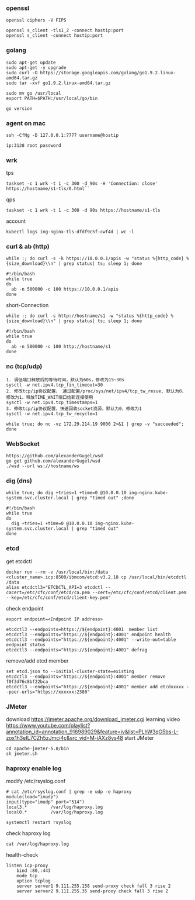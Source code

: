 ### openssl
```
openssl ciphers -V FIPS
```
```
openssl s_client -tls1_2 -connect hostip:port
openssl s_client -connect hostip:port
```
### golang
```
sudo apt-get update
sudo apt-get -y upgrade
sudo curl -O https://storage.googleapis.com/golang/go1.9.2.linux-amd64.tar.gz
sudo tar -xvf go1.9.2.linux-amd64.tar.gz

sudo mv go /usr/local
export PATH=$PATH:/usr/local/go/bin

go version
```
### agent on mac
```
ssh -CfNg -D 127.0.0.1:7777 username@hostip
```
```
ip:3128 root password
```
### wrk
tps
```
taskset -c 1 wrk -t 1 -c 300 -d 90s -H 'Connection: close' https://hostname/s1-tls/0.html``
```
qps
```
taskset -c 1 wrk -t 1 -c 300 -d 90s https://hostname/s1-tls
```
account
```
kubectl logs ing-nginx-tls-dfdf9c5f-cwf4d | wc -l
```
### curl & ab (http)
```
while :; do curl -s -k https://10.0.0.1/apis -w "status %{http_code} %{size_download}\\n" | grep status| ts; sleep 1; done
```
```
#!/bin/bash
while true
do
  ab -n 500000 -c 100 https://10.0.0.1/apis
done
```
short-Connection
```
while :; do curl -s http://hostname/s1 -w "status %{http_code} %{size_download}\\n" | grep status| ts; sleep 1; done
```
```
#!/bin/bash
while true
do
  ab -n 500000 -c 100 http://hostname/s1
done
```
### nc (tcp/udp)
```
1. 调低端口释放后的等待时间，默认为60s，修改为15~30s
sysctl -w net.ipv4.tcp_fin_timeout=30
2. 修改tcp/ip协议配置， 通过配置/proc/sys/net/ipv4/tcp_tw_resue, 默认为0，修改为1，释放TIME_WAIT端口给新连接使用
sysctl -w net.ipv4.tcp_timestamps=1
3. 修改tcp/ip协议配置，快速回收socket资源，默认为0，修改为1
sysctl -w net.ipv4.tcp_tw_recycle=1
```
```
while true; do nc -vz 172.29.214.19 9000 2>&1 | grep -v "succeeded"; done
```
### WebSocket
```
https://github.com/alexanderGugel/wsd
go get github.com/alexanderGugel/wsd
./wsd --url ws://hostname/ws
```
### dig (dns)
```
while true; do dig +tries=1 +time=0 @10.0.0.10 ing-nginx.kube-system.svc.cluster.local | grep "timed out" ;done
```
```
#!/bin/bash
while true
do
  dig +tries=1 +time=0 @10.0.0.10 ing-nginx.kube-system.svc.cluster.local | grep "timed out"
done
```
### etcd
get etcdctl
```
docker run --rm -v /usr/local/bin:/data <cluster_name>.icp:8500/ibmcom/etcd:v3.2.18 cp /usr/local/bin/etcdctl /data
alias etcdctl3="ETCDCTL_API=3 etcdctl --cacert=/etc/cfc/conf/etcd/ca.pem --cert=/etc/cfc/conf/etcd/client.pem --key=/etc/cfc/conf/etcd/client-key.pem"
```
check endpoint
```
export endpoint=<Endpoint IP address>

etcdctl3 --endpoints=https://${endpoint}:4001  member list
etcdctl3 --endpoints="https://${endpoint}:4001" endpoint health
etcdctl3 --endpoints="https://${endpoint}:4001" --write-out=table endpoint status
etcdctl3 --endpoints="https://${endpoint}:4001" defrag
```
remove/add etcd member
```
set etcd.json to --initial-cluster-state=existing
etcdctl3 --endpoints="https://${endpoint}:4001" member remove f0f3d76c8bf22bca
etcdctl3 --endpoints="https://${endpoint}:4001" member add etcdxxxxx --peer-urls="https://xxxxxx:2380"
```
### JMeter
download https://jmeter.apache.org/download_jmeter.cgi
learning video https://www.youtube.com/playlist?annotation_id=annotation_916989029&feature=iv&list=PLhW3qG5bs-L-zox1h3eIL7CZh5zJmci4c&src_vid=M-iAXz8vs48
start JMeter
```
cd apache-jmeter-5.0/bin
sh jmeter.sh
```
### haproxy enable log
modify /etc/rsyslog.conf
```
# cat /etc/rsyslog.conf | grep -e udp -e haproxy
module(load="imudp")
input(type="imudp" port="514")
local3.*         /var/log/haproxy.log
local0.*         /var/log/haproxy.log
```
```
systemctl restart rsyslog
```
check haproxy log
```
cat /var/log/haproxy.log
```
health-check
```
listen icp-proxy
    bind :80,:443
    mode tcp
    option tcplog
    server server1 9.111.255.158 send-proxy check fall 3 rise 2
    server server2 9.111.255.35 send-proxy check fall 3 rise 2
```
